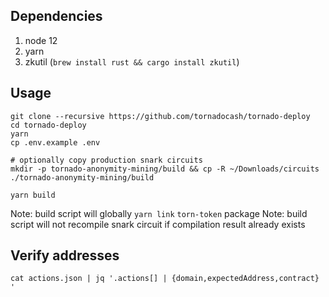 ## Dependencies

1. node 12
2. yarn
3. zkutil (`brew install rust && cargo install zkutil`)

## Usage

```
git clone --recursive https://github.com/tornadocash/tornado-deploy
cd tornado-deploy
yarn
cp .env.example .env

# optionally copy production snark circuits
mkdir -p tornado-anonymity-mining/build && cp -R ~/Downloads/circuits ./tornado-anonymity-mining/build

yarn build
```

Note: build script will globally `yarn link` `torn-token` package
Note: build script will not recompile snark circuit if compilation result already exists

## Verify addresses

```
cat actions.json | jq '.actions[] | {domain,expectedAddress,contract} '
```

